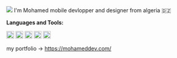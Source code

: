 
<img src="https://wallpapercave.com/wp/wp9109396.jpg"/>
I'm Mohamed mobile devlopper and designer from algeria 🇩🇿


<p dir="auto"><strong>Languages and Tools:</strong></p>
<p dir="auto"><code><a target="_blank" rel="noopener noreferrer" href="https://cdn-icons-png.flaticon.com/512/226/226770.png"><img height="20" src="https://cdn-icons-png.flaticon.com/512/226/226770.png" style="max-width: 100%;"></a></code>
<code><a target="_blank" rel="noopener noreferrer" href="https://1.bp.blogspot.com/-LgTa-xDiknI/X4EflN56boI/AAAAAAAAPuk/24YyKnqiGkwRS9-_9suPKkfsAwO4wHYEgCLcBGAsYHQ/s0/image9.png"><img height="20" src="https://1.bp.blogspot.com/-LgTa-xDiknI/X4EflN56boI/AAAAAAAAPuk/24YyKnqiGkwRS9-_9suPKkfsAwO4wHYEgCLcBGAsYHQ/s0/image9.png" style="max-width: 100%;"></a></code>
<code><a target="_blank" rel="noopener noreferrer" href="https://cdn-icons-png.flaticon.com/512/226/226777.png"><img height="20" src="https://cdn-icons-png.flaticon.com/512/226/226777.png" style="max-width: 100%;"></a></code>
<code><a target="_blank" rel="noopener noreferrer" href="https://cdn-icons-png.flaticon.com/512/5968/5968350.png"><img height="20" src="https://cdn-icons-png.flaticon.com/512/5968/5968350.png" style="max-width: 100%;"></a></code>
<code><a target="_blank" rel="noopener noreferrer" href="https://cdn-icons.flaticon.com/png/512/3665/premium/3665923.png?token=exp=1641051486~hmac=539c515b655513fd8b27947848468e64"><img height="20" src="https://cdn-icons.flaticon.com/png/512/3665/premium/3665923.png?token=exp=1641051486~hmac=539c515b655513fd8b27947848468e64" style="max-width: 100%;"></a></code></p>

my portfolio -> https://mohameddev.com/
